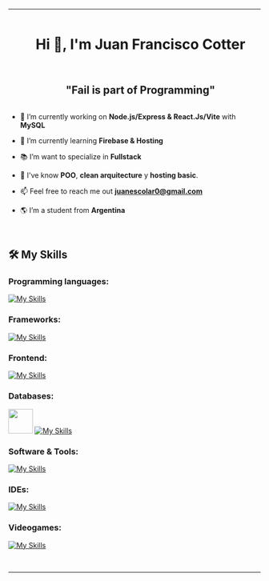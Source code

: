 <hr>
<!--h1 without bottom border-->
<div id="user-content-toc">
  <ul align="center">
    <summary><h1 style="display: inline-block">Hi 👋, I'm Juan Francisco Cotter</h1></summary>
  </ul>
</div>

<!--h2 without bottom border-->
<div id="user-content-toc">
  <ul align="center">
    <summary><h2 style="display: inline-block"> "Fail is part of Programming" </h2></summary>
  </ul>
</div>


<!--Intro start-->
- 🔭 I’m currently working on **Node.js/Express & React.Js/Vite** with **MySQL**

- 🌱 I’m currently learning **Firebase & Hosting**

- 📚 I’m want to specialize in **Fullstack**

- 📖 I've know **POO**, **clean arquitecture** y **hosting basic**.
  
- 📫 Feel free to reach me out **juanescolar0@gmail.com**

- 🌎 I’m a student from **Argentina**
<!--Intro end-->

 <br/>

## 🛠️ My Skills

<h3>Programming languages:</h3>

[![My Skills](https://skillicons.dev/icons?i=php,js,cs,java)](https://skillicons.dev)

<h3>Frameworks:</h3>

[![My Skills](https://skillicons.dev/icons?i=dotnet,nodejs,react,express)](https://skillicons.dev)

<h3>Frontend:</h3>

[![My Skills](https://skillicons.dev/icons?i=html,css,sass)](https://skillicons.dev)

<h3>Databases:</h3>
  
<img src="https://github.com/user-attachments/assets/7b4ecb00-b756-4d47-be2f-8561ce7ec254" width="48.5"> [![My Skills](https://skillicons.dev/icons?i=mysql,mongodb,firebase)](https://skillicons.dev)

<h3>Software & Tools:</h3>

[![My Skills](https://skillicons.dev/icons?i=github,git,npm,postman)](https://skillicons.dev)

<h3>IDEs:</h3>

[![My Skills](https://skillicons.dev/icons?i=visualstudio,vscode,arduino)](https://skillicons.dev)

<h3>Videogames:</h3>

[![My Skills](https://skillicons.dev/icons?i=unity,blender)](https://skillicons.dev)
 
<br> 
<hr>